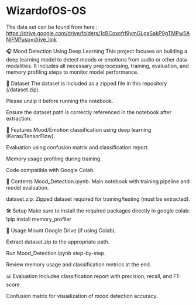 # WizardofOS-OS

The data set can be found from here : https://drive.google.com/drive/folders/1cBCoxofrI9ymGLgaSakP9gTMPw5ANlFM?usp=drive_link

🎧 Mood Detection Using Deep Learning
This project focuses on building a deep learning model to detect moods or emotions from audio or other data modalities. It includes all necessary preprocessing, training, evaluation, and memory profiling steps to monitor model performance.

📁 Dataset
The dataset is included as a zipped file in this repository (/dataset.zip).

Please unzip it before running the notebook.

Ensure the dataset path is correctly referenced in the notebook after extraction.

🧠 Features
Mood/Emotion classification using deep learning (Keras/TensorFlow).

Evaluation using confusion matrix and classification report.

Memory usage profiling during training.

Code compatible with Google Colab.

📒 Contents
Mood_Detection.ipynb: Main notebook with training pipeline and model evaluation.

dataset.zip: Zipped dataset required for training/testing (must be extracted).

🛠️ Setup
Make sure to install the required packages directly in google colab:
!pip install memory_profiler

🚀 Usage
Mount Google Drive (if using Colab).

Extract dataset.zip to the appropriate path.

Run Mood_Detection.ipynb step-by-step.

Review memory usage and classification metrics at the end.

📊 Evaluation
Includes classification report with precision, recall, and F1-score.

Confusion matrix for visualization of mood detection accuracy.


